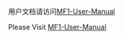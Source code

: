 用户文档请访问[MF1-User-Manual](https://github.com/sipeed/MF1-User-Manual)

Please Visit [MF1-User-Manual](https://github.com/sipeed/MF1-User-Manual)